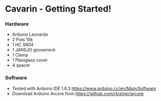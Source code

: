 # Cavarin - Getting Started!

### Hardware
 * Arduino Leonardo
 * 2 Pots 10k
 * 1 HC SR04
 * 1 JANSJO gooseneck
 * 1 Clamp
 * 1 Plexiglass cover
 * 4 spacer
 
### Software
 * Tested with Arduino IDE 1.6.3 https://www.arduino.cc/en/Main/Software
 * Download Arduino Arcore from https://github.com/rkistner/arcore
